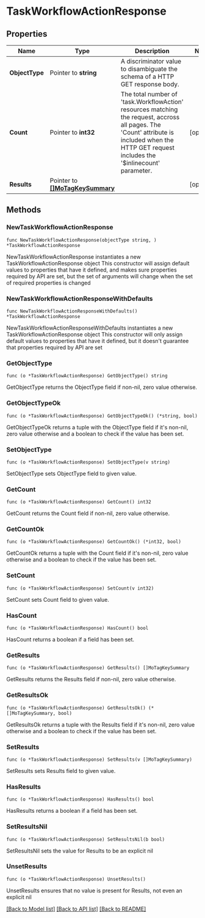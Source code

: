 # TaskWorkflowActionResponse

## Properties

Name | Type | Description | Notes
------------ | ------------- | ------------- | -------------
**ObjectType** | Pointer to **string** | A discriminator value to disambiguate the schema of a HTTP GET response body. | 
**Count** | Pointer to **int32** | The total number of &#39;task.WorkflowAction&#39; resources matching the request, accross all pages. The &#39;Count&#39; attribute is included when the HTTP GET request includes the &#39;$inlinecount&#39; parameter. | [optional] 
**Results** | Pointer to [**[]MoTagKeySummary**](mo.TagKeySummary.md) |  | [optional] 

## Methods

### NewTaskWorkflowActionResponse

`func NewTaskWorkflowActionResponse(objectType string, ) *TaskWorkflowActionResponse`

NewTaskWorkflowActionResponse instantiates a new TaskWorkflowActionResponse object
This constructor will assign default values to properties that have it defined,
and makes sure properties required by API are set, but the set of arguments
will change when the set of required properties is changed

### NewTaskWorkflowActionResponseWithDefaults

`func NewTaskWorkflowActionResponseWithDefaults() *TaskWorkflowActionResponse`

NewTaskWorkflowActionResponseWithDefaults instantiates a new TaskWorkflowActionResponse object
This constructor will only assign default values to properties that have it defined,
but it doesn't guarantee that properties required by API are set

### GetObjectType

`func (o *TaskWorkflowActionResponse) GetObjectType() string`

GetObjectType returns the ObjectType field if non-nil, zero value otherwise.

### GetObjectTypeOk

`func (o *TaskWorkflowActionResponse) GetObjectTypeOk() (*string, bool)`

GetObjectTypeOk returns a tuple with the ObjectType field if it's non-nil, zero value otherwise
and a boolean to check if the value has been set.

### SetObjectType

`func (o *TaskWorkflowActionResponse) SetObjectType(v string)`

SetObjectType sets ObjectType field to given value.


### GetCount

`func (o *TaskWorkflowActionResponse) GetCount() int32`

GetCount returns the Count field if non-nil, zero value otherwise.

### GetCountOk

`func (o *TaskWorkflowActionResponse) GetCountOk() (*int32, bool)`

GetCountOk returns a tuple with the Count field if it's non-nil, zero value otherwise
and a boolean to check if the value has been set.

### SetCount

`func (o *TaskWorkflowActionResponse) SetCount(v int32)`

SetCount sets Count field to given value.

### HasCount

`func (o *TaskWorkflowActionResponse) HasCount() bool`

HasCount returns a boolean if a field has been set.

### GetResults

`func (o *TaskWorkflowActionResponse) GetResults() []MoTagKeySummary`

GetResults returns the Results field if non-nil, zero value otherwise.

### GetResultsOk

`func (o *TaskWorkflowActionResponse) GetResultsOk() (*[]MoTagKeySummary, bool)`

GetResultsOk returns a tuple with the Results field if it's non-nil, zero value otherwise
and a boolean to check if the value has been set.

### SetResults

`func (o *TaskWorkflowActionResponse) SetResults(v []MoTagKeySummary)`

SetResults sets Results field to given value.

### HasResults

`func (o *TaskWorkflowActionResponse) HasResults() bool`

HasResults returns a boolean if a field has been set.

### SetResultsNil

`func (o *TaskWorkflowActionResponse) SetResultsNil(b bool)`

 SetResultsNil sets the value for Results to be an explicit nil

### UnsetResults
`func (o *TaskWorkflowActionResponse) UnsetResults()`

UnsetResults ensures that no value is present for Results, not even an explicit nil

[[Back to Model list]](../README.md#documentation-for-models) [[Back to API list]](../README.md#documentation-for-api-endpoints) [[Back to README]](../README.md)


